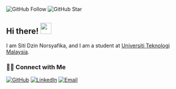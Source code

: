 ![GitHub Follow](https://img.shields.io/github/followers/dzinsyafika97.svg?style=social&label=Follow)
![GitHub Star](https://img.shields.io/github/stars/dzinsyafika97?affiliations=OWNER%2CCOLLABORATOR&style=social&label=Star)

## Hi there! <img src="https://raw.githubusercontent.com/dzinsyafika97/dzinsyafika97/master/img/wave.gif" width="30">

I am Siti Dzin Norsyafika, and I am a student at [Universiti Teknologi Malaysia](https://www.utm.my).

### 🙌🏻 Connect with Me
<p align="left">
    <a href="https://github.com/drshahizan" target="_blank"><img alt="GitHub" src="https://img.shields.io/badge/-@dzinsyafika97-181717?style=flat-square&logo=GitHub&logoColor=white"></a>
    <a href="https://www.linkedin.com/in/dzinsyafika97" target="_blank"><img alt="LinkedIn" src="https://img.shields.io/badge/-drshahizan-blue?style=flat-square&logo=Linkedin&logoColor=white&link=https://www.linkedin.com/in/dzinsyafika97/"></a>
    <a href="sp-siti.dzin.norsyafika@graduate.utm.my" target="_blank"><img alt="Email" src="https://img.shields.io/badge/-shahizan@utm.my-c14438?style=flat-square&logo=Gmail&logoColor=white&link=mailto:dzinsyafika97@utm.my.com"></a>

</p>
  
